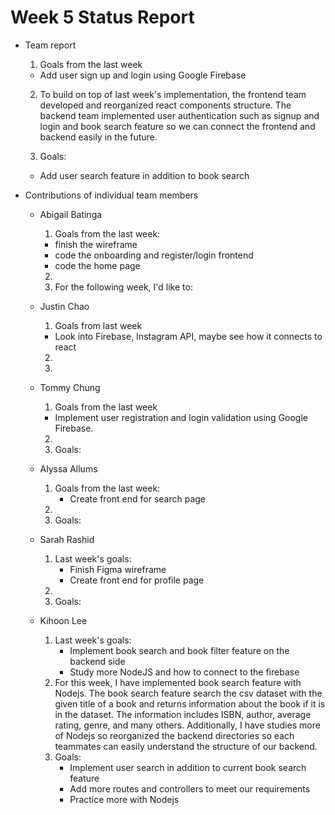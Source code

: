 # Week 5 Status Report

- Team report

  1. Goals from the last week

  - Add user sign up and login using Google Firebase

  2. To build on top of last week's implementation, the frontend team developed and reorganized react components structure. The backend team implemented user authentication such as signup and login and book search feature so we can connect the frontend and backend easily in the future.

  3. Goals:

  - Add user search feature in addition to book search

- Contributions of individual team members

  - Abigail Batinga
    1. Goals from the last week:
    - finish the wireframe
    - code the onboarding and register/login frontend
    - code the home page
    2.
    3. For the following week, I'd like to:
  - Justin Chao
    1. Goals from last week
    - Look into Firebase, Instagram API, maybe see how it connects to react
    2.
    3.
  - Tommy Chung

    1. Goals from the last week

    - Implement user registration and login validation using Google Firebase.

    2.
    3. Goals:

  - Alyssa Allums
    1. Goals from the last week:
       - Create front end for search page
    2.
    3. Goals:
  - Sarah Rashid
    1. Last week's goals:
       - Finish Figma wireframe
       - Create front end for profile page
    2.
    3. Goals:
  - Kihoon Lee
    1. Last week's goals:
       - Implement book search and book filter feature on the backend side
       - Study more NodeJS and how to connect to the firebase
    2. For this week, I have implemented book search feature with Nodejs. The book search feature search the csv dataset with the given title of a book and returns information about the book if it is in the dataset. The information includes ISBN, author, average rating, genre, and many others. Additionally, I have studies more of Nodejs so reorganized the backend directories so each teammates can easily understand the structure of our backend.
    3. Goals:
       - Implement user search in addition to current book search feature
       - Add more routes and controllers to meet our requirements
       - Practice more with Nodejs
